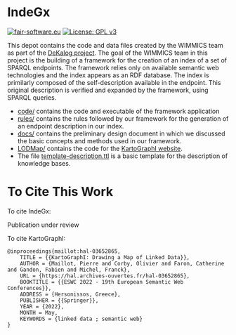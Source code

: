 # IndeGx

[![fair-software.eu](https://img.shields.io/badge/fair--software.eu-%E2%97%8F%20%20%E2%97%8F%20%20%E2%97%8B%20%20%E2%97%8B%20%20%E2%97%8B-orange)](https://fair-software.eu) [![License: GPL v3](https://img.shields.io/badge/License-GPLv3-blue.svg)](https://www.gnu.org/licenses/gpl-3.0)

This depot contains the code and data files created by the WIMMICS team as part of the [DeKalog project](https://dekalog.univ-nantes.fr). The goal of the WIMMICS team in this project is the building of a framework for the creation of an index of a set of SPARQL endpoints. The framework relies only on available semantic web technologies and the index appears as an RDF database. The index is primilarly composed of the self-description available in the endpoint. This original description is verified and expanded by the framework, using SPARQL queries.

- [code/](https://github.com/Wimmics/dekalog/tree/master/code) contains the code and executable of the framework application
- [rules/](https://github.com/Wimmics/dekalog/tree/master/rules) contains the rules followed by our framework for the generation of an endpoint description in our index.
- [docs/](https://github.com/Wimmics/dekalog/tree/master/docs) contains the preliminary design document in which we discussed the basic concepts and methods used in our framework.
- [LODMap/](https://github.com/Wimmics/dekalog/tree/master/LODMap) contains the code for the [KartoGraphI website](http://prod-dekalog.inria.fr/).
- The file [template-description.ttl](https://github.com/Wimmics/dekalog/blob/master/template-description.ttl) is a basic template for the description of knowledge bases.

# To Cite This Work

To cite IndeGx:

Publication under review

To cite KartoGraphI:
```
@inproceedings{maillot:hal-03652865,
    TITLE = {{KartoGraphI: Drawing a Map of Linked Data}},
    AUTHOR = {Maillot, Pierre and Corby, Olivier and Faron, Catherine and Gandon, Fabien and Michel, Franck},
    URL = {https://hal.archives-ouvertes.fr/hal-03652865},
    BOOKTITLE = {{ESWC 2022 - 19th European Semantic Web Conferences}},
    ADDRESS = {Hersonissos, Greece},
    PUBLISHER = {{Springer}},
    YEAR = {2022},
    MONTH = May,
    KEYWORDS = {linked data ; semantic web}
}
```
